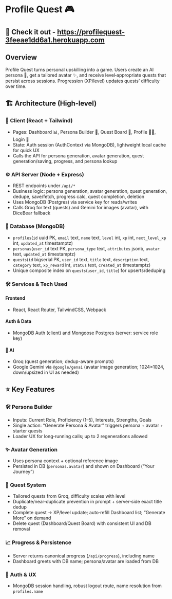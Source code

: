 # Profile Quest 🎮

## 🚀 Check it out - https://profilequest-3feeae1dd6a1.herokuapp.com 

## Overview

Profile Quest turns personal upskilling into a game. Users create an AI persona 🤖, get a tailored avatar ✨, and receive level‑appropriate quests that persist across sessions. Progression (XP/level) updates quests’ difficulty over time.

## 🏗️ Architecture (High‑level) 
### 🎨 Client (React + Tailwind) 
 - Pages: Dashboard 📊, Persona Builder 👤, Quest Board 🎯, Profile 🧑‍💻, Login 🔑
 - State: Auth session (AuthContext via MongoDB), lightweight local cache for quick UX
 - Calls the API for persona generation, avatar generation, quest generation/saving, progress, and persona lookup

### ⚙️ API Server (Node + Express) 
 - REST endpoints under `/api/*`
 - Business logic: persona generation, avatar generation, quest generation, dedupe, save/fetch, progress calc, quest completion, deletion
 - Uses MongoDB (Postgres) via service key for reads/writes
 - Calls Groq for text (quests) and Gemini for images (avatar), with DiceBear fallback

### 💾 Database (MongoDB) 
 - `profiles`(`id` uuid PK, `email` text, `name` text, `level` int, `xp` int, `next_level_xp` int, `updated_at` timestamptz)
 - `personas`(`user_id` text PK, `persona_type` text, `attributes` jsonb, `avatar` text, `updated_at` timestamptz)
 - `quests`(`id` bigserial PK, `user_id` text, `title` text, `description` text, `category` text, `xp_reward` int, `status` text, `created_at` timestamptz)
 - Unique composite index on `quests`(`user_id`, `title`) for upserts/deduping

### 🛠️ Services & Tech Used
#### Frontend
 - React, React Router, TailwindCSS, Webpack

#### Auth & Data
 - MongoDB Auth (client) and Mongoose Postgres (server: service role key)

#### 🧠 AI 
 - Groq (quest generation; dedup-aware prompts)
 - Google Gemini via `@google/genai` (avatar image generation; 1024×1024, down/upsized in UI as needed)


## ⭐ Key Features 
### 🛠️ Persona Builder 
 - Inputs: Current Role, Proficiency (1–5), Interests, Strengths, Goals
 - Single action: “Generate Persona & Avatar” triggers persona + avatar + starter quests
 - Loader UX for long‑running calls; up to 2 regenerations allowed

### ✨ Avatar Generation 
 - Uses persona context + optional reference image
 - Persisted in DB (`personas.avatar`) and shown on Dashboard (“Your Journey”)

### 🎯 Quest System 
 - Tailored quests from Groq, difficulty scales with level
 - Duplicate/near‑duplicate prevention in prompt + server‑side exact title dedup
 - Complete quest → XP/level update; auto‑refill Dashboard list; “Generate More” on demand
 - Delete quest (Dashboard/Quest Board) with consistent UI and DB removal

### 📈 Progress & Persistence 
 - Server returns canonical progress (`/api/progress`), including name
 - Dashboard greets with DB name; persona/avatar are loaded from DB

### 🤝 Auth & UX 
 - MongoDB session handling, robust logout route, name resolution from `profiles.name`

